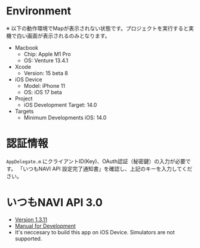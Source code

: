 # Environment
※ 以下の動作環境でMapが表示されない状態です。プロジェクトを実行すると実機で白い画面が表示されるのみとなります。

- Macbook
  - Chip: Apple M1 Pro
  - OS: Venture 13.4.1
- Xcode 
  - Version: 15 beta 8
- iOS Device
  - Model: iPhone 11
  - OS: iOS 17 beta
- Project
  - iOS Development Target: 14.0
- Targets
  - Minimum Developments iOS: 14.0

# 認証情報
`AppDelegate.m` にクライアントID(Key)、OAuth認証（秘密鍵）の入力が必要です。
「いつもNAVI API 設定完了通知書」を確認し、上記のキーを入力してください。

# いつもNAVI API 3.0
- [Version 1.3.11](https://support.e-map.ne.jp/manuals/ios-sdk/?q=node/201)
- [Manual for Development](https://support.e-map.ne.jp/manuals/ios-sdk/?q=node/192)
- It's neccesary to build this app on iOS Device. Simulators are not supported.
  

